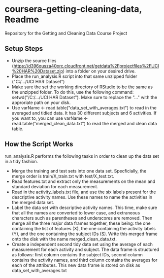 coursera-getting-cleaning-data, Readme
======================================

Repository for the Getting and Cleaning Data Course Project

## Setup Steps

* Unzip the source files (https://d396qusza40orc.cloudfront.net/getdata%2Fprojectfiles%2FUCI%20HAR%20Dataset.zip) into a folder on your desired drive.
* Place the run_analysis.R script into that same unzipped folder ("C:/.../UCI HAR Dataset")
* Make sure the set the working directory of RStudio to be the same as the unzipped folder. To do this, use the following command: setwd("/C:/.../UCI HAR Dataset"). Make sure to replace the "..." with the approriate path on your disk.
* Use varName <- read.table("data_set_with_averages.txt") to read in the averaged and tidied data. It has 30 different subjects and 6 activities. If you want to, you can use varName <- read.table("merged_clean_data.txt") to read the merged and clean data table.

## How the Script Works

run_analysis.R performs the following tasks in order to clean up the data set in a tidy fashion.

* Merge the training and test sets into one data set. Specficially, the merge order is train/X_train.txt with test/X_test.txt.
* Read features.txt and extract only the measurements on the mean and standard deviation for each measurement.
* Read in the activity_labels.txt file, and use the six labels present for the descriptive activity names. Use these names to name the activities in the merged data set.
* Label the data set with descriptive activity names. This time, make sure that all the names are converted to lower case, and extraneous characters such as parentheses and underscores are removed. Then merge all the three major data frames together, these being: the one containing the list of features (X), the one containing the activity labels (Y), and the one containing the subject IDs (S). Write this merged frame onto the disk with the name merged_clean_data.txt.
* Create a independent second tidy data set using the average of each measurement for each activity and subject. The data frame is structured as follows: first column contains the subject IDs, second column contains the activity names, and third column contains the averages for each of the attributes. This new data frame is stored on disk as data_set_with_averages.txt
